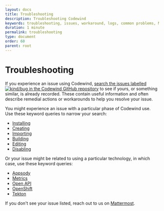 ```yaml
---
layout: docs
title: Troubleshooting
description: Troubleshooting Codewind
keywords: troubleshooting, issues, workaround, logs, common problems, Mac, Windows, Linux, Theia, Docker, help, open a new issue, contact us, help, check the logs
duration: 1 minute
permalink: troubleshooting
type: document
order: 60
parent: root
---
```


# Troubleshooting

If you experience an issue using Codewind, [search the issues labelled ![kind/bug](dist/images/kind-bug-label.png) in the Codewind GitHub repository](https://github.com/eclipse/codewind/issues?q=is%3Aopen+is%3Aissue+label%3Akind%2Fbug) to see if yours, or something similar, is already recorded. These contain useful information and often describe remedial actions or workarounds to help you resolve your issue. 

You might experience an issue with a particular phase of Codewind use. Use these keyword queries to narrow your search: 
- [Installing](https://github.com/eclipse/codewind/issues?utf8=%E2%9C%93&q=is%3Aopen+is%3Aissue+label%3Akind%2Fbug+install)
- [Creating](https://github.com/eclipse/codewind/issues?utf8=%E2%9C%93&q=is%3Aopen+is%3Aissue+label%3Akind%2Fbug+creating)
- [Importing](https://github.com/eclipse/codewind/issues?utf8=%E2%9C%93&q=is%3Aopen+is%3Aissue+label%3Akind%2Fbug+importing)
- [Building](https://github.com/eclipse/codewind/issues?utf8=%E2%9C%93&q=is%3Aopen+is%3Aissue+label%3Akind%2Fbug+build)
- [Editing](https://github.com/eclipse/codewind/issues?utf8=%E2%9C%93&q=is%3Aopen+is%3Aissue+label%3Akind%2Fbug+edit)
- [Disabling](https://github.com/eclipse/codewind/issues?utf8=%E2%9C%93&q=is%3Aopen+is%3Aissue+label%3Akind%2Fbug+disable)

Or your issue might be related to using a particular technology, in which case, use these keyword queries: 
- [Appsody](https://github.com/eclipse/codewind/issues?utf8=%E2%9C%93&q=is%3Aopen+is%3Aissue+label%3Akind%2Fbug+appsody)
- [Metrics](https://github.com/eclipse/codewind/issues?utf8=%E2%9C%93&q=is%3Aopen+is%3Aissue+label%3Akind%2Fbug+metrics)
- [Open API](https://github.com/eclipse/codewind/issues?utf8=%E2%9C%93&q=is%3Aopen+is%3Aissue+label%3Akind%2Fbug+open+api+)
- [OpenShift](https://github.com/eclipse/codewind/issues?utf8=%E2%9C%93&q=is%3Aopen+is%3Aissue+label%3Akind%2Fbug+openshift)
- [Tekton](https://github.com/eclipse/codewind/issues?utf8=%E2%9C%93&q=is%3Aopen+is%3Aissue+label%3Akind%2Fbug+tekton)

If you don't see your issue listed, reach out to us on [Mattermost](https://mattermost.eclipse.org/eclipse/channels/eclipse-codewind). 

<!-- Provide an upfront link to where users can go if they can't figure out how to troubleshoot the problems. Avoid telling them to call IBM support, but you can link to the support website. -->
